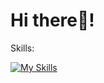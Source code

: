 # Hi there👋!
Skills:

[![My Skills](https://skillicons.dev/icons?i=html,css,js,ts,react,redux,scss,figma)](https://skillicons.dev)
